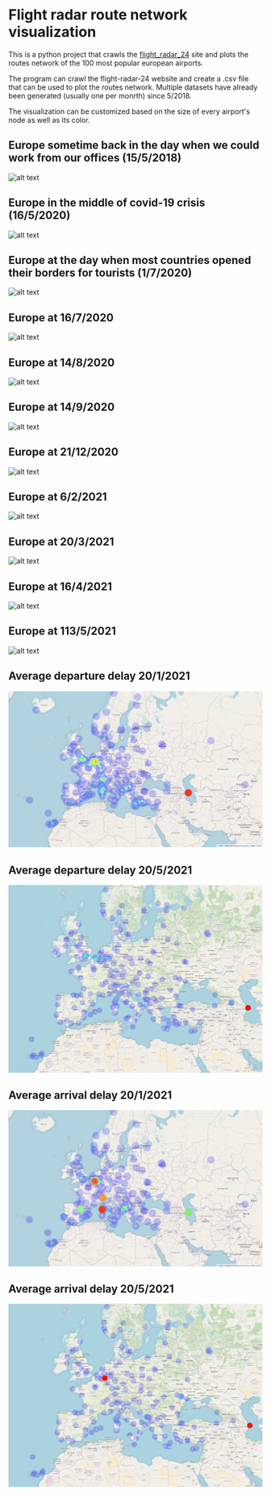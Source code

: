 # Flight radar route network visualization

This is a python project that crawls the [flight_radar_24](https://www.flightradar24.com) site and plots the routes network of the 100 most popular european airports.



The program can crawl the flight-radar-24 website and create a .csv file that can be used to plot the routes network. Multiple datasets have already been generated (usually one per monrth) since 5/2018. 

The visualization can be customized based on the size of every airport's node as well as its color. 

## Europe sometime back in the day when we could work from our offices (15/5/2018)
![alt text](https://github.com/diliadis/flight_radar/blob/master/images/15_5_2018_node_size_in_degree_node_color_in_degree.png)

## Europe in the middle of covid-19 crisis (16/5/2020)
![alt text](https://github.com/diliadis/flight_radar/blob/master/images/16_5_2020_node_size__in_degree__node_color_in_degree.png)

## Europe at the day when most countries opened their borders for tourists (1/7/2020)
![alt text](https://github.com/diliadis/flight_radar/blob/master/images/1_7_2020_node_size__in_degree__node_color_in_degree.png)

## Europe at 16/7/2020
![alt text](https://github.com/diliadis/flight_radar/blob/master/images/16_7_2020_node_size__in_degree__node_color_in_degree.png)

## Europe at 14/8/2020
![alt text](https://github.com/diliadis/flight_radar/blob/master/images/14_8_2020_node_size__in_degree__node_color_in_degree.png)

## Europe at 14/9/2020
![alt text](https://github.com/diliadis/flight_radar/blob/master/images/14_9_2020_node_size__in_degree__node_color_in_degree.png)

## Europe at 21/12/2020
![alt text](https://github.com/diliadis/flight_radar/blob/master/images/20_12_2020_node_size__in_degree__node_color_in_degree.png)

## Europe at 6/2/2021
![alt text](https://github.com/diliadis/flight_radar/blob/master/images/6_2_2021_node_size__in_degree__node_color_in_degree.png)

## Europe at 20/3/2021
![alt text](https://github.com/diliadis/flight_radar/blob/master/images/20_3_2021_node_size__in_degree__node_color_in_degree.png)

## Europe at 16/4/2021
![alt text](https://github.com/diliadis/flight_radar/blob/master/images/16_4_2021_node_size__in_degree__node_color_in_degree.png)

## Europe at 113/5/2021
![alt text](https://github.com/diliadis/flight_radar/blob/master/images/13_5_2021_node_size__in_degree__node_color_in_degree.png)

## Average departure delay 20/1/2021
![alt text](https://github.com/diliadis/flight_radar/blob/master/images/20_1_2021_average_departure_delay.png)

## Average departure delay 20/5/2021
![alt text](https://github.com/diliadis/flight_radar/blob/master/images/20_5_2021_average_departure_delay.png)

## Average arrival delay 20/1/2021
![alt text](https://github.com/diliadis/flight_radar/blob/master/images/20_1_2021_average_arrival_delay.png)

## Average arrival delay 20/5/2021
![alt text](https://github.com/diliadis/flight_radar/blob/master/images/20_5_2021_average_arrival_delay.png)
